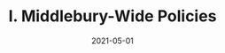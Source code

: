 ---
slug: "/pages/iv.-policies-for-the-institute/c.-faculty-handbook/8.-other-faculty-matters"
date: "2021-05-01"
title: "I. Middlebury-Wide Policies"
---
